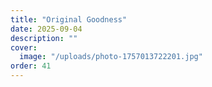 ```yaml
---
title: "Original Goodness"
date: 2025-09-04
description: ""
cover:
  image: "/uploads/photo-1757013722201.jpg"
order: 41
---
```


